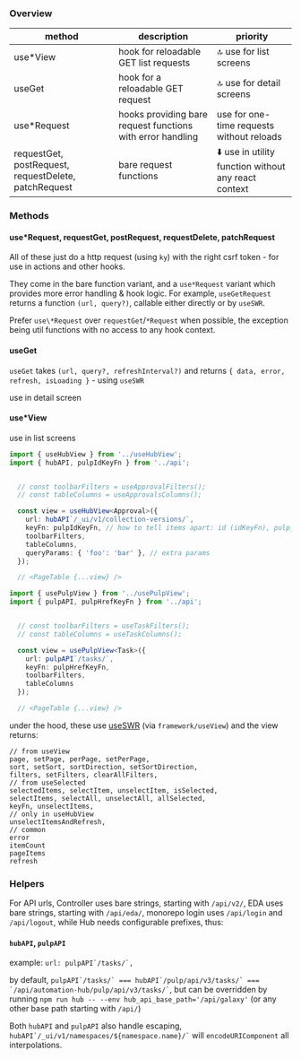 ### Overview

|method|description|priority|
|-|-|-|
|use*View|hook for reloadable GET list requests|:top: use for list screens|
|useGet|hook for a reloadable GET request|:top: use for detail screens|
|use*Request|hooks providing bare request functions with error handling|use for one-time requests without reloads|
|requestGet, postRequest, requestDelete, patchRequest|bare request functions|:arrow_down: use in utility function without any react context|

### Methods

#### use\*Request, requestGet, postRequest, requestDelete, patchRequest

All of these just do a http request (using `ky`) with the right csrf token - for use in actions and other hooks.

They come in the bare function variant, and a `use*Request` variant which provides more error handling & hook logic.
For example, `useGetRequest` returns a function `(url, query?)`, callable either directly or by `useSWR`.

Prefer `use\*Request` over `requestGet`/`*Request` when possible, the exception being util functions with no access to any hook context.

#### useGet

`useGet` takes `(url, query?, refreshInterval?)` and returns `{ data, error, refresh, isLoading }` - using `useSWR`

use in detail screen

#### use\*View

use in list screens

```typescript
import { useHubView } from '../useHubView';
import { hubAPI, pulpIdKeyFn } from '../api';


  // const toolbarFilters = useApprovalFilters();
  // const tableColumns = useApprovalsColumns();

  const view = useHubView<Approval>({
    url: hubAPI`/_ui/v1/collection-versions/`,
    keyFn: pulpIdKeyFn, // how to tell items apart: id (idKeyFn), pulp_id (pulpIdKeyFn) , pulp_href (pulpHrefKeyFn), name (nameKeyFn)
    toolbarFilters,
    tableColumns,
    queryParams: { 'foo': 'bar' }, // extra params
  });

  // <PageTable {...view} />
```

```typescript
import { usePulpView } from '../usePulpView';
import { pulpAPI, pulpHrefKeyFn } from '../api';


  // const toolbarFilters = useTaskFilters();
  // const tableColumns = useTaskColumns();

  const view = usePulpView<Task>({
    url: pulpAPI`/tasks/`,
    keyFn: pulpHrefKeyFn,
    toolbarFilters,
    tableColumns
  });

  // <PageTable {...view} />
```

under the hood, these use [useSWR](https://swr.vercel.app/) (via `framework/useView`)
and the view returns:

```
// from useView
page, setPage, perPage, setPerPage,
sort, setSort, sortDirection, setSortDirection,
filters, setFilters, clearAllFilters,
// from useSelected
selectedItems, selectItem, unselectItem, isSelected,
selectItems, selectAll, unselectAll, allSelected,
keyFn, unselectItems,
// only in useHubView
unselectItemsAndRefresh,
// common
error
itemCount
pageItems
refresh
```

### Helpers

For API urls,
Controller uses bare strings, starting with `/api/v2/`,
EDA uses bare strings, starting with `/api/eda/`,
monorepo login uses `/api/login` and `/api/logout`,
while Hub needs configurable prefixes, thus:

#### `hubAPI`, `pulpAPI`

example: ``url: pulpAPI`/tasks/`,``

by default, `` pulpAPI`/tasks/` === hubAPI`/pulp/api/v3/tasks/` === `/api/automation-hub/pulp/api/v3/tasks/` ``,
but can be overridden by running `npm run hub -- --env hub_api_base_path='/api/galaxy'` (or any other base path starting with `/api/`)

Both `hubAPI` and `pulpAPI` also handle escaping, `` hubAPI`/_ui/v1/namespaces/${namespace.name}/` `` will `encodeURIComponent` all interpolations.